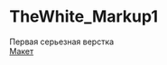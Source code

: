 # TheWhite_Markup1

Первая серьезная верстка <br/>
<a href="https://www.figma.com/file/eyGQpSzbYMexLzvIVDlacS/HTML-%2B-CSS-(Decbase)?node-id=0%3A1">Макет</a>
